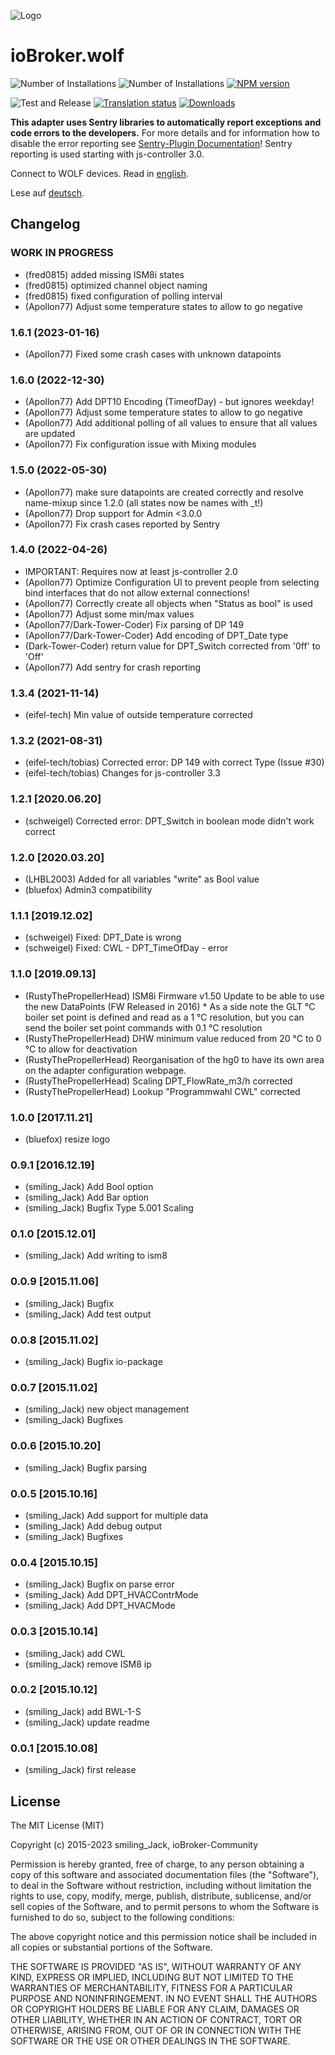 ![Logo](admin/wolf.png)
# ioBroker.wolf

![Number of Installations](http://iobroker.live/badges/wolf-installed.svg)
![Number of Installations](http://iobroker.live/badges/wolf-stable.svg)
[![NPM version](http://img.shields.io/npm/v/iobroker.wolf.svg)](https://www.npmjs.com/package/iobroker.wolf)

![Test and Release](https://github.com/ioBroker/ioBroker.wolf/workflows/Test%20and%20Release/badge.svg)
[![Translation status](https://weblate.iobroker.net/widgets/adapters/-/wolf/svg-badge.svg)](https://weblate.iobroker.net/engage/adapters/?utm_source=widget)
[![Downloads](https://img.shields.io/npm/dm/iobroker.wolf.svg)](https://www.npmjs.com/package/iobroker.wolf)

**This adapter uses Sentry libraries to automatically report exceptions and code errors to the developers.** For more details and for information how to disable the error reporting see [Sentry-Plugin Documentation](https://github.com/ioBroker/plugin-sentry#plugin-sentry)! Sentry reporting is used starting with js-controller 3.0.

Connect to WOLF devices.
Read in [english](docs/en/README.md).

Lese auf [deutsch](docs/de/README.md).

<!--
	Placeholder for the next version (at the beginning of the line):
	### __WORK IN PROGRESS__
-->

## Changelog

### __WORK IN PROGRESS__
* (fred0815) added missing ISM8i states
* (fred0815) optimized channel object naming
* (fred0815) fixed configuration of polling interval
* (Apollon77) Adjust some temperature states to allow to go negative

### 1.6.1 (2023-01-16)
* (Apollon77) Fixed some crash cases with unknown datapoints

### 1.6.0 (2022-12-30)
* (Apollon77) Add DPT10 Encoding (TimeofDay) - but ignores weekday!
* (Apollon77) Adjust some temperature states to allow to go negative
* (Apollon77) Add additional polling of all values to ensure that all values are updated
* (Apollon77) Fix configuration issue with Mixing modules

### 1.5.0 (2022-05-30)
* (Apollon77) make sure datapoints are created correctly and resolve name-mixup since 1.2.0 (all states now be names with _t!)
* (Apollon77) Drop support for Admin <3.0.0
* (Apollon77) Fix crash cases reported by Sentry

### 1.4.0 (2022-04-26)
* IMPORTANT: Requires now at least js-controller 2.0
* (Apollon77) Optimize Configuration UI to prevent people from selecting bind interfaces that do not allow external connections!
* (Apollon77) Correctly create all objects when "Status as bool" is used
* (Apollon77) Adjust some min/max values
* (Apollon77/Dark-Tower-Coder) Fix parsing of DP 149
* (Apollon77/Dark-Tower-Coder) Add encoding of DPT_Date type
* (Dark-Tower-Coder) return value for DPT_Switch corrected from '0ff' to 'Off'
* (Apollon77) Add sentry for crash reporting

### 1.3.4 (2021-11-14)
* (eifel-tech) Min value of outside temperature corrected

### 1.3.2 (2021-08-31)
* (eifel-tech/tobias) Corrected error: DP 149 with correct Type (Issue #30)
* (eifel-tech/tobias) Changes for js-controller 3.3

### 1.2.1 [2020.06.20]
* (schweigel) Corrected error: DPT_Switch in boolean mode didn't work correct

### 1.2.0 [2020.03.20]
* (LHBL2003) Added for all variables "write" as Bool value
* (bluefox) Admin3 compatibility

### 1.1.1 [2019.12.02]
* (schweigel) Fixed: DPT_Date is wrong
* (schweigel) Fixed: CWL - DPT_TimeOfDay - error

### 1.1.0 [2019.09.13]
* (RustyThePropellerHead) ISM8i Firmware v1.50 Update to be able to use the new DataPoints (FW Released in 2016)
                          * As a side note the GLT °C boiler set point is defined and read as a 1 °C resolution, but you can send the boiler set point commands with 0.1 °C resolution
* (RustyThePropellerHead) DHW minimum value reduced from 20 °C to 0 °C to allow for deactivation                          
* (RustyThePropellerHead) Reorganisation of the hg0 to have its own area on the adapter configuration webpage.
* (RustyThePropellerHead) Scaling DPT_FlowRate_m3/h corrected
* (RustyThePropellerHead) Lookup "Programmwahl CWL" corrected

### 1.0.0 [2017.11.21]
* (bluefox) resize logo

### 0.9.1 [2016.12.19]
* (smiling_Jack) Add Bool option
* (smiling_Jack) Add Bar option
* (smiling_Jack) Bugfix Type 5.001 Scaling

### 0.1.0 [2015.12.01]
* (smiling_Jack) Add writing to ism8

### 0.0.9 [2015.11.06]
* (smiling_Jack) Bugfix
* (smiling_Jack) Add test output

### 0.0.8 [2015.11.02]
* (smiling_Jack) Bugfix io-package

### 0.0.7 [2015.11.02]
* (smiling_Jack) new object management
* (smiling_Jack) Bugfixes

### 0.0.6 [2015.10.20]
* (smiling_Jack) Bugfix parsing

### 0.0.5 [2015.10.16]
* (smiling_Jack) Add support for multiple data
* (smiling_Jack) Add debug output 
* (smiling_Jack) Bugfixes

### 0.0.4 [2015.10.15]
* (smiling_Jack) Bugfix on parse error
* (smiling_Jack) Add DPT_HVACContrMode
* (smiling_Jack) Add DPT_HVACMode

### 0.0.3 [2015.10.14]
* (smiling_Jack) add CWL
* (smiling_Jack) remove ISM8 ip

### 0.0.2 [2015.10.12]
* (smiling_Jack) add BWL-1-S
* (smiling_Jack) update readme

### 0.0.1 [2015.10.08]
* (smiling_Jack) first release

## License

The MIT License (MIT)

Copyright (c) 2015-2023 smiling_Jack, ioBroker-Community

Permission is hereby granted, free of charge, to any person obtaining a copy of this software and associated documentation files (the "Software"), to deal in the Software without restriction, including without limitation the rights to use, copy, modify, merge, publish, distribute, sublicense, and/or sell copies of the Software, and to permit persons to whom the Software is furnished to do so, subject to the following conditions:

The above copyright notice and this permission notice shall be included in all copies or substantial portions of the Software.

THE SOFTWARE IS PROVIDED "AS IS", WITHOUT WARRANTY OF ANY KIND, EXPRESS OR IMPLIED, INCLUDING BUT NOT LIMITED TO THE WARRANTIES OF MERCHANTABILITY, FITNESS FOR A PARTICULAR PURPOSE AND NONINFRINGEMENT. IN NO EVENT SHALL THE AUTHORS OR COPYRIGHT HOLDERS BE LIABLE FOR ANY CLAIM, DAMAGES OR OTHER LIABILITY, WHETHER IN AN ACTION OF CONTRACT, TORT OR OTHERWISE, ARISING FROM, OUT OF OR IN CONNECTION WITH THE SOFTWARE OR THE USE OR OTHER DEALINGS IN THE SOFTWARE.
